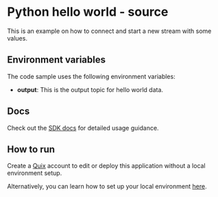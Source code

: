 # Python hello world - source
This is an example on how to connect and start a new stream with some values.

## Environment variables

The code sample uses the following environment variables:

- **output**: This is the output topic for hello world data.

## Docs

Check out the [SDK docs](https://quix.io/docs/sdk/introduction.html) for detailed usage guidance.

## How to run
Create a [Quix](https://portal.platform.quix.ai/self-sign-up?xlink=github) account to edit or deploy this application without a local environment setup.

Alternatively, you can learn how to set up your local environment [here](https://quix.io/docs/sdk/python-setup.html).
